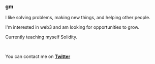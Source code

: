 ### gm

I like solving problems, making new things, and helping other people.

I'm interested in web3 and am looking for opportunities to grow.

Currently teaching myself Solidity.

<br>

You can contact me on [**Twitter**](https://twitter.com/ZeroEkkusu00x)

<!--
**ZeroEkkusu/ZeroEkkusu** is a ✨ _special_ ✨ repository because its `README.md` (this file) appears on your GitHub profile.

Here are some ideas to get you started:

- 🔭 I’m currently working on ...
- 🌱 I’m currently learning ...
- 👯 I’m looking to collaborate on ...
- 🤔 I’m looking for help with ...
- 💬 Ask me about ...
- 📫 How to reach me: ...
- 😄 Pronouns: ...
- ⚡ Fun fact: ...
-->
